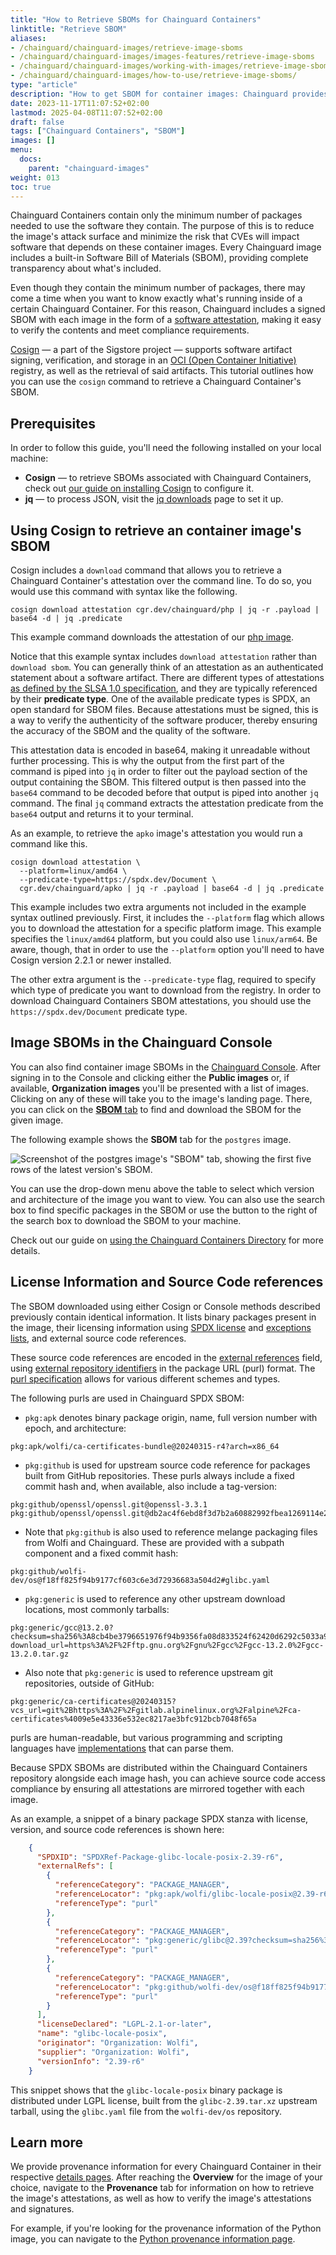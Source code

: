 ```yaml
---
title: "How to Retrieve SBOMs for Chainguard Containers"
linktitle: "Retrieve SBOM"
aliases: 
- /chainguard/chainguard-images/retrieve-image-sboms
- /chainguard/chainguard-images/images-features/retrieve-image-sboms
- /chainguard/chainguard-images/working-with-images/retrieve-image-sboms/
- /chainguard/chainguard-images/how-to-use/retrieve-image-sboms/
type: "article"
description: "How to get SBOM for container images: Chainguard provides built-in Software Bill of Materials for every image - retrieve with Cosign for complete supply chain transparency"
date: 2023-11-17T11:07:52+02:00
lastmod: 2025-04-08T11:07:52+02:00
draft: false
tags: ["Chainguard Containers", "SBOM"]
images: []
menu:
  docs:
    parent: "chainguard-images"
weight: 013
toc: true
---
```



Chainguard Containers contain only the minimum number of packages needed to use the software they contain. The purpose of this is to reduce the image's attack surface and minimize the risk that CVEs will impact software that depends on these container images. Every Chainguard image includes a built-in Software Bill of Materials (SBOM), providing complete transparency about what's included.

Even though they contain the minimum number of packages, there may come a time when you want to know exactly what's running inside of a certain Chainguard Container. For this reason, Chainguard includes a signed SBOM with each image in the form of a [software attestation](https://slsa.dev/attestation-model), making it easy to verify the contents and meet compliance requirements.

[Cosign](/open-source/sigstore/cosign/an-introduction-to-cosign/) — a part of the Sigstore project — supports software artifact signing, verification, and storage in an [OCI (Open Container Initiative)](/open-source/oci/what-is-the-oci/) registry, as well as the retrieval of said artifacts. This tutorial outlines how you can use the `cosign` command to retrieve a Chainguard Container's SBOM. 


## Prerequisites

In order to follow this guide, you'll need the following installed on your local machine:

* **Cosign** — to retrieve SBOMs associated with Chainguard Containers, check out [our guide on installing Cosign](/open-source/sigstore/cosign/how-to-install-cosign/) to configure it.
* **jq** — to process JSON, visit the [jq downloads](https://jqlang.github.io/jq/download/) page to set it up.


## Using Cosign to retrieve an container image's SBOM

Cosign includes a `download` command that allows you to retrieve a Chainguard Container's attestation over the command line. To do so, you would use this command with syntax like the following.

```shell
cosign download attestation cgr.dev/chainguard/php | jq -r .payload | base64 -d | jq .predicate
```

This example command downloads the attestation of our [php image](https://images.chainguard.dev/directory/image/php/overview?utm_source=cg-academy&utm_medium=referral&utm_campaign=dev-enablement&utm_content=edu-content-chainguard-chainguard-images-working-with-images-retrieve-image-sboms). 

Notice that this example syntax includes `download attestation` rather than `download sbom`. You can generally think of an attestation as an authenticated statement about a software artifact. There are different types of attestations [as defined by the SLSA 1.0 specification](https://slsa.dev/attestation-model), and they are typically referenced by their **predicate type**. One of the available predicate types is SPDX, an open standard for SBOM files. Because attestations must be signed, this is a way to verify the authenticity of the software producer, thereby ensuring the accuracy of the SBOM and the quality of the software.

This attestation data is encoded in base64, making it unreadable without further processing. This is why the output from the first part of the command is piped into `jq` in order to filter out the payload section of the output containing the SBOM. This filtered output is then passed into the `base64` command to be decoded before that output is piped into another `jq` command. The final `jq` command extracts the attestation predicate from the `base64` output and returns it to your terminal.

As an example, to retrieve the `apko` image's attestation you would run a command like this.

```shell
cosign download attestation \
  --platform=linux/amd64 \
  --predicate-type=https://spdx.dev/Document \
  cgr.dev/chainguard/apko | jq -r .payload | base64 -d | jq .predicate
```

This example includes two extra arguments not included in the example syntax outlined previously. First, it includes the `--platform` flag which allows you to download the attestation for a specific platform image. This example specifies the `linux/amd64` platform, but you could also use `linux/arm64`. Be aware, though, that in order to use the `--platform` option you'll need to have Cosign version 2.2.1 or newer installed.

The other extra argument is the `--predicate-type` flag, required to specify which type of predicate you want to download from the registry. In order to download Chainguard Containers SBOM attestations, you should use the `https://spdx.dev/Document` predicate type.


## Image SBOMs in the Chainguard Console

You can also find container image SBOMs in the [Chainguard Console](https://console.chainguard.dev). After signing in to the Console and clicking either the **Public images** or, if available, **Organization images** you'll be presented with a list of images. Clicking on any of these will take you to the image's landing page. There, you can click on the [**SBOM** tab](/chainguard/chainguard-images/how-to-use/images-directory/#sbom-tab) to find and download the SBOM for the given image. 

The following example shows the **SBOM** tab for the `postgres` image.

![Screenshot of the postgres image's "SBOM" tab, showing the first five rows of the latest version's SBOM.](imgs-dir-5.png)

You can use the drop-down menu above the table to select which version and architecture of the image you want to view. You can also use the search box to find specific packages in the SBOM or use the button to the right of the search box to download the SBOM to your machine.

Check out our guide on [using the Chainguard Containers Directory](/chainguard/chainguard-images/how-to-use/images-directory/) for more details.

## License Information and Source Code references

The SBOM downloaded using either Cosign or Console methods described previously contain identical information. It lists binary packages present in the image, their licensing information using [SPDX license](https://spdx.org/licenses/) and [exceptions lists](https://spdx.org/licenses/exceptions-index.html), and external source code references.

These source code references are encoded in the [external references](https://spdx.github.io/spdx-spec/v2.3/package-information/#721-external-reference-field) field, using [external repository identifiers](https://spdx.github.io/spdx-spec/v2.3/external-repository-identifiers/#f35-purl) in the package URL (purl) format. The [purl specification](https://github.com/package-url/purl-spec/blob/master/PURL-SPECIFICATION.rst) allows for various different schemes and types. 

The following purls are used in Chainguard SPDX SBOM:

* `pkg:apk` denotes binary package origin, name, full version number with epoch, and architecture:

```
pkg:apk/wolfi/ca-certificates-bundle@20240315-r4?arch=x86_64
```

* `pkg:github` is used for upstream source code reference for packages built from GitHub repositories. These purls always include a fixed commit hash and, when available, also include a tag-version:

```
pkg:github/openssl/openssl.git@openssl-3.3.1
pkg:github/openssl/openssl.git@db2ac4f6ebd8f3d7b2a60882992fbea1269114e2
```

* Note that `pkg:github` is also used to reference melange packaging files from Wolfi and Chainguard. These are provided with a subpath component and a fixed commit hash:

```
pkg:github/wolfi-dev/os@f18ff825f94b9177cf603c6e3d72936683a504d2#glibc.yaml
```

* `pkg:generic` is used to reference any other upstream download locations, most commonly tarballs:

```
pkg:generic/gcc@13.2.0?
checksum=sha256%3A8cb4be3796651976f94b9356fa08d833524f62420d6292c5033a9a26af315078&
download_url=https%3A%2F%2Fftp.gnu.org%2Fgnu%2Fgcc%2Fgcc-13.2.0%2Fgcc-13.2.0.tar.gz
```

* Also note that `pkg:generic` is used to reference upstream git repositories, outside of GitHub:

```
pkg:generic/ca-certificates@20240315?
vcs_url=git%2Bhttps%3A%2F%2Fgitlab.alpinelinux.org%2Falpine%2Fca-certificates%4009e5e43336e532ec8217ae3bfc912bcb7048f65a
```

purls are human-readable, but various programming and scripting languages have [implementations](https://github.com/package-url/purl-spec?tab=readme-ov-file#known-implementations) that can parse them.

Because SPDX SBOMs are distributed within the Chainguard Containers repository alongside each image hash, you can achieve source code access compliance by ensuring all attestations are mirrored together with each image.

As an example, a snippet of a binary package SPDX stanza with license, version, and source code references is shown here:

```json
    {
      "SPDXID": "SPDXRef-Package-glibc-locale-posix-2.39-r6",
      "externalRefs": [
        {
          "referenceCategory": "PACKAGE_MANAGER",
          "referenceLocator": "pkg:apk/wolfi/glibc-locale-posix@2.39-r6?arch=x86_64",
          "referenceType": "purl"
        },
        {
          "referenceCategory": "PACKAGE_MANAGER",
          "referenceLocator": "pkg:generic/glibc@2.39?checksum=sha256%3Af77bd47cf8170c57365ae7bf86696c118adb3b120d3259c64c502d3dc1e2d926&download_url=http%3A%2F%2Fftp.gnu.org%2Fgnu%2Flibc%2Fglibc-2.39.tar.xz",
          "referenceType": "purl"
        },
        {
          "referenceCategory": "PACKAGE_MANAGER",
          "referenceLocator": "pkg:github/wolfi-dev/os@f18ff825f94b9177cf603c6e3d72936683a504d2#glibc.yaml",
          "referenceType": "purl"
        }
      ],
      "licenseDeclared": "LGPL-2.1-or-later",
      "name": "glibc-locale-posix",
      "originator": "Organization: Wolfi",
      "supplier": "Organization: Wolfi",
      "versionInfo": "2.39-r6"
    }
```

This snippet shows that the `glibc-locale-posix` binary package is distributed under LGPL license, built from the `glibc-2.39.tar.xz` upstream tarball, using the `glibc.yaml` file from the `wolfi-dev/os` repository.

## Learn more

We provide provenance information for every Chainguard Container in their respective [details pages](https://images.chainguard.dev/directory?utm_source=cg-academy&utm_medium=referral&utm_campaign=dev-enablement&utm_content=edu-content-chainguard-chainguard-images-working-with-images-retrieve-image-sboms). After reaching the **Overview** for the image of your choice, navigate to the **Provenance** tab for information on how to retrieve the image's attestations, as well as how to verify the image's attestations and signatures.

For example, if you're looking for the provenance information of the Python image, you can navigate to the [Python provenance information page](https://images.chainguard.dev/directory/image/python/provenance?utm_source=cg-academy&utm_medium=referral&utm_campaign=dev-enablement&utm_content=edu-content-chainguard-chainguard-images-working-with-images-retrieve-image-sboms).
